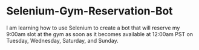 # Selenium-Gym-Reservation-Bot
I am learning how to use Selenium to create a bot that will reserve my 9:00am slot at the gym as soon as it becomes available at 12:00am PST on Tuesday, Wednesday, Saturday, and Sunday.
